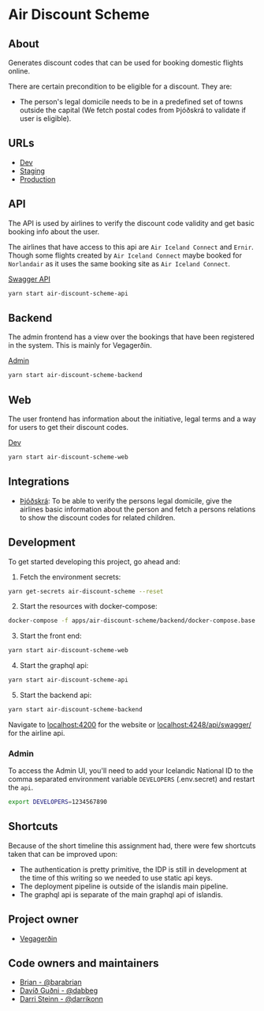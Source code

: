 # Air Discount Scheme

## About

Generates discount codes that can be used for booking domestic flights online.

There are certain precondition to be eligible for a discount. They are:

- The person's legal domicile needs to be in a predefined set of towns outside the capital (We fetch postal codes from Þjóðskrá to validate if user is eligible).

## URLs

- [Dev](https://loftbru.dev01.devland.is)
- [Staging](https://loftbru.staging01.devland.is)
- [Production](https://loftbru.island.is)

## API

The API is used by airlines to verify the discount code validity and get
basic booking info about the user.

The airlines that have access to this api are `Air Iceland Connect` and `Ernir`. Though some flights created by `Air Iceland Connect` maybe booked for `Norlandair` as it uses the same booking site as `Air Iceland Connect`.

[Swagger API](https://loftbru.dev01.devland.is/api/swagger)

```bash
yarn start air-discount-scheme-api
```

## Backend

The admin frontend has a view over the bookings that have been registered in
the system. This is mainly for Vegagerðin.

[Admin](https://loftbru.dev01.devland.is/admin)

```bash
yarn start air-discount-scheme-backend
```

## Web

The user frontend has information about the initiative, legal terms and a way for users to get their discount codes.

[Dev](https://loftbru.dev01.devland.is)

```bash
yarn start air-discount-scheme-web
```

## Integrations

- [Þjóðskrá](https://skra.is): To be able to verify the persons legal domicile, give the airlines basic information about the person and fetch a persons relations to show the discount codes for related children.

## Development

To get started developing this project, go ahead and:

1. Fetch the environment secrets:

```bash
yarn get-secrets air-discount-scheme --reset
```

2. Start the resources with docker-compose:

```bash
docker-compose -f apps/air-discount-scheme/backend/docker-compose.base.yml -f apps/air-discount-scheme/backend/docker-compose.dev.yml up
```

3. Start the front end:

```bash
yarn start air-discount-scheme-web
```

4. Start the graphql api:

```bash
yarn start air-discount-scheme-api
```

5. Start the backend api:

```bash
yarn start air-discount-scheme-backend
```

Navigate to [localhost:4200](http://localhost:4200) for the website or
[localhost:4248/api/swagger/](http://localhost:4248/api/swagger/) for the airline api.

### Admin

To access the Admin UI, you'll need to add your Icelandic National ID to the comma separated
environment variable `DEVELOPERS` (.env.secret) and restart the `api`.

```bash
export DEVELOPERS=1234567890
```

## Shortcuts

Because of the short timeline this assignment had, there were few shortcuts taken that can be improved upon:

- The authentication is pretty primitive, the IDP is still in development at
  the time of this writing so we needed to use static api keys.
- The deployment pipeline is outside of the islandis main pipeline.
- The graphql api is separate of the main graphql api of islandis.

## Project owner

- [Vegagerðin](http://www.vegagerdin.is)

## Code owners and maintainers

- [Brian - @barabrian](https://github.com/barabrian)
- [Davíð Guðni - @dabbeg](https://github.com/dabbeg)
- [Darri Steinn - @darrikonn](https://github.com/darrikonn)
